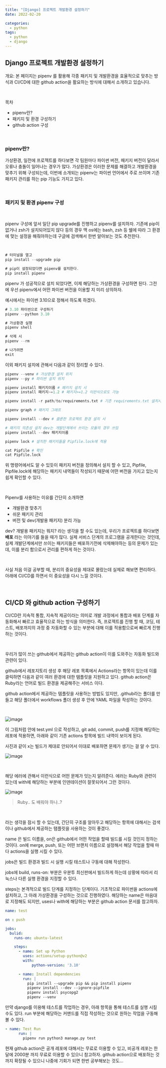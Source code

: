 ```yaml
---
title: "[Django] 프로젝트 개발환경 설정하기"
date: 2022-02-20

categories:
  - python
tags:
  - python
  - django
---
```


## Django 프로젝트 개발환경 설정하기



개요: 본 페이지는 pipenv 를 활용해 각종 패키지 및 개발환경을 효율적으로 맞추는 방식과 CI/CD에 대한 github action을 활요하는 방식에 대해서 소개하고 있습니다.

<br>

목차

- pipenv란?
- 패키지 및 환경 구성하기
- github action 구성

<br>

### pipenv란?

가상환경, 일전에 프로젝트를 하다보면 각 팀원마다 파이썬 버전, 패키지 버전이 달라서 오류나 충돌이 일어나는 경우가 많다. 가상환경은 이러한 문제를 해결하고 개발환경을 맞추기 위해 구성되는데, 이번에 소개되는 pipenv는 파이썬 언어에서 주로 쓰이며 기존 패키지 관리를 하는 pip 기능도 가지고 있다.

<br>

### 패키지 및 환경 pipenv 구성

<br>

pipenv 구성에 앞서 일단 pip upgrade를 진행하고 pipenv를 설치하자. 기존에 pip이 없거나 zsh가 설치되어있지 않다 등의 경우 맥 os에는 bash, zsh 등 쉘에 따라 그 환경에 맞는 설정을 해줘야하는데 구글에 검색해서 한번 알아보는 것도 추천한다.

<br>

```jsx
# 터미널을 열고
pip install --upgrade pip

# pip이 설정되었다면 pipenv를 설치한다.
pip install pipenv

```

pipenv 가 성공적으로 설치 되었다면, 이제 해당하는 가상환경을 구성하면 된다. 그전에 우선 pipenv에서 어떤 파이썬 버전을 이용할 지 미리 상의하자.

예시에서는 파이썬 3.10으로 정해서 하도록 하겠다.

```jsx
# 3.10 파이썬으로 구성하기
pipenv --python 3.10

# 가상환경 실행
pipenv shell

# 삭제 시
pipenv --rm

# 나가려면
exit
```

이외 패키지 설치에 관해서 다음과 같이 정리할 수 있다.

```python
pipenv --venv # 가상환경 설치 위치
pipenv --py # 파이썬 설치 위치

pipenv install 패키지이름 # 패키지 설치 시 
pipenv install 패키지~=1.2 # 패키지>=1.2 이런식으로도 가능

pipenv install -r path/to/requirements.txt # 기존 requirements.txt 설치시

pipenv graph # 패키지 그래프
```

```python
pipenv install --dev # 클론한 프로젝트 환경 설치 시

# 패키지 의존성 설치 dev는 개발단계에서 쓰이는 모듈의 경우 쓰임
pipenv install --dev 패키지이름 

pipenv lock # 설치한 패키지들을 Pipfile.lock에 적용

cat Pipfile # 확인
cat Pipfile.lock
```

위 명령어에서도 알 수 있듯이 패키지 버전을 정의해서 설치 할 수 있고, Pipfile, Pipfile.lock에 해당하는 패키지 내역들이 작성되기 때문에 어떤 버전을 가지고 있는지 쉽게 확인할 수 있다.

<br>

Pipenv를 사용하는 이유를 간단히 소개하면

- 개발환경 맞추기
- 쉬운 패키지 관리
- 버전 및 dev(개발용 패키지) 분리 가능

dev? 개발용 패키지는 뭐지? 라는 생각을 할 수도 있는데, 우리가 프로젝트를 하다보면 **배포** 라는 이야기를 들을 때가 많다. 실제 서비스 단계의 프로그램을 공개한다는 것인데, 실제 개발단계에서만 쓰이는 패키지들은 배포하기전에 삭제해야하는 등의 문제가 있는데, 이를 분리 함으로서 관리를 편하게 하는 것이다.

<br>

사실 처음 이걸 공부할 때, 분리의 중요성을 제대로 몰랐는데 실제로 해보면 편리하다. 아래에 CI/CD를 하면서 이 중요성을 다시 느낄 것이다.

<br>

## CI/CD 와 github action 구성하기

CI/CD란 지속적 통합, 지속적 제공이라는 의미로 개발 과정에서 통합과 배포 단계를 자동화해서 빠르고 효율적으로 하는 방식을 의미한다. 즉, 프로젝트를 진행 할 때, 코딩, 테스트, 배포까지의 과정 중 자동화할 수 있는 부분에 대해 이를 적용함으로써 빠르게 진행하는 것이다.

<br>

우리가 많이 쓰는 github에서 제공하는 github action이 이를 도와주는 자동화 빌드와 관련이 있다. 

github에서 레포지토리 생성 후 해당 레포 목록에서 Actions라는 항목이 있는데 이를 클릭하면 다음과 같이 여러 환경에 대한 탬플릿을 지원하고 있다. github action은 Ruby라는 언어로 빌드 환경을 제공해주는 서비스 이다.



github action에서 제공하는 템플릿을 사용하는 방법도 있지만, .github라는 폴더를 만들고 해당 폴더에서 workflows 폴더 생성 후 안에 YAML 파일을 작성하는 것이다.

<br>


![image](https://user-images.githubusercontent.com/47859845/158055470-363dda30-98dd-4041-a89b-860fbe3ac5d2.png)

이 그림처럼 안에 test.yml 으로 작성하고, git add, commit, push를 지정해 해당하는 레포에 적용하면, 아래와 같이 기존 actions 항목에 빌드 내역이 보이게 된다.



사진과 같이 x는 빌드가 제대로 안되어서 이대로 배포하면 문제가 생기는 걸 알 수 있다.


![image](https://user-images.githubusercontent.com/47859845/158055541-85d0aee1-140e-4299-95eb-40ebdf978187.png)

<br>

해당 에러에 관해서 이런식으로 어떤 문제가 잇는지 알려준다. 에러는 Ruby와 관련이 있는데 with에 해당하는 부분에 인덴테이션이 잘못되어서 그런 것이다.


![image](https://user-images.githubusercontent.com/47859845/158055462-8c280fcb-8a0d-40a5-94fa-77200c9da55e.png)

> Ruby.. 도 배워야 하나..?
> 

<br>

라는 생각을 잠시 할 수 있는데, 간단히 구조를 알아두고 해당하는 항목에 대해서는 검색이나 github에서 제공하는 탬플릿을 사용하는 것이 좋겠다.

name 은 빌드 이름을, on은 github에서 어떤 작업을 할때 빌드를 시킬 것인지 정하는 것이다. on에 merge, push, 또는 어떤 브랜치 이름으로 설정해서 해당 작업을 할때 마다 actions을 실행 시킬 수 있다.

jobs은 빌드 환경과 빌드 시 실행 시킬 태스트나 구동에 대해 작성한다.

jobs에 build, runs-on: 부분은 우분투 최신판에서 빌드하게 하는데 상황에 따라서 리눅스나 다른 실행 환경을 지정할 수 있다.

steps는 본격적으로 빌드 단계를 지정하는 단계이다. 기초적으로 파이썬을 actions에 설치하고, 그 아래 가상환경을 구성하는 것으로 진행하였다. 해당하는 name은 마음대로 지정해도 되지만, uses나 with에 해당하는 부분은 github action 문서를 참고하자.

```yaml
name: test

on : push

jobs:
  bulid:
    runs-on: ubuntu-latest

    steps:
      - name: Set up Python
        uses: actions/setup-python@v2
        with:
            python-version: '3.10'

      - name: Install dependencies
        run: |
          pip install --upgrade pip && pip install pipenv
          pipenv install --dev --ignore-pipfile
          pipenv install psycopg2
          pipenv --venv
```

만약 django를 이용해 테스트를 작업하는 경우, 아래 항목을 통해 테스트를 실행 시킬 수도 있다. run 부분에 해당하는 커맨드를 직접 작성하는 것으로 원하는 작업을 구동해 볼 수 있다.

```yaml
- name: Test Run
      run: |
        pipenv run python3 manage.py test 
```

현재 github action은 공개 레포에 대해서는 무료로 이용할 수 있고, 비공개 레포는 한달에 2000분 까지 무료로 이용할 수 있으니 참고하자. github action으로 배포하는 것 까지 확장될 수 있으니 나중에 기회가 되면 한번 공부해보는 것도...



